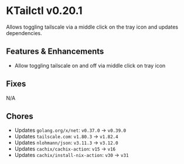 # KTailctl v0.20.1

Allows toggling tailscale via a middle click on the tray icon and updates dependencies.

## Features & Enhancements

- Allow toggling tailscale on and off via middle click on tray icon

## Fixes

N/A

## Chores

- Updates `golang.org/x/net`: `v0.37.0` -> `v0.39.0`
- Updates `tailscale.com`: `v1.80.3` -> `v1.82.4`
- Updates `nlohmann/json`: `v3.11.3` -> `v3.12.0`
- Updates `cachix/cachix-action`: `v15` -> `v16`
- Updates `cachix/install-nix-action`: `v30` -> `v31`
